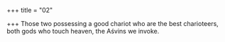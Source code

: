 +++
title = "02"

+++
Those two possessing a good chariot who are the best charioteers, both  gods who touch heaven,
the Aśvins we invoke.